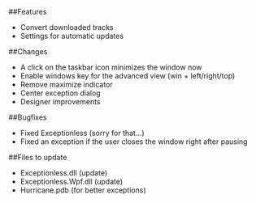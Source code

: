 ##Features
- Convert downloaded tracks
- Settings for automatic updates

##Changes
- A click on the taskbar icon minimizes the window now
- Enable windows key for the advanced view (win + left/right/top)
- Remove maximize indicator
- Center exception dialog
- Designer improvements

##Bugfixes
- Fixed Exceptionless (sorry for that...)
- Fixed an exception if the user closes the window right after pausing

##Files to update
- Exceptionless.dll (update)
- Exceptionless.Wpf.dll (update)
- Hurricane.pdb (for better exceptions)